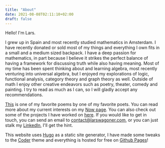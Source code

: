 ```yaml
---
title: "About"
date: 2021-08-08T02:11:10+02:00
draft: false
---
```

Hello! I'm Lars. 

I grew up in Spain and most recently studied mathematics in Amsterdam. I have recently donated or sold most of my things and everything I own fits in a small and a medium sized backpack. I have a deep passion for mathematics, in part because I believe it strikes the perfect balance of having a framework for discussing truth while also having meaning. Most of my time has been spent thinking about and learning algebra, most recently venturing into universal algebra, but I enjoyed my explorations of logic, functional analysis, category theory and graph theory as well. Outside of math I enjoy other creative endeavors such as poetry, theater, comedy and painting. I try to read as much as I can, so I will gladly accept any recommendations.

[This](https://www.poemas-del-alma.com/yo-voy-sonando-caminos.htm) is one of my favorite poems by one of my favorite poets. You can read more about my current interests on my [Now page](https://larswagoner.com/now). You can also check out some of the projects I have worked on [here](https://larswagoner.com/categories/projects/). If you would like to get in touch, you can send an email to contact@larswagoner.com, or you can just stalk my [LinkedIn](https://www.linkedin.com/in/larswagoner/), I'll get the hint.

This website uses [Hugo](https://gohugo.io/) as a static site generator, I have made some tweaks to the [Coder](https://github.com/luizdepra/hugo-coder) theme and everything is hosted for free on [Github Pages](https://pages.github.com/)!